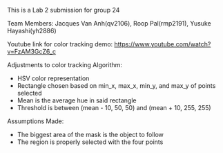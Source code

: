 This is a Lab 2 submission for group 24

Team Members: Jacques Van Anh(qv2106), Roop Pal(rmp2191), Yusuke Hayashi(yh2886)

Youtube link for color tracking demo: https://www.youtube.com/watch?v=FzAM3GcZ6_c

Adjustments to color tracking Algorithm:
- HSV color representation
- Rectangle chosen based on min_x, max_x, min_y, and max_y of points selected
- Mean is the average hue in said rectangle
- Threshold is between (mean - 10, 50, 50) and (mean + 10, 255, 255)

Assumptions Made:
 - The biggest area of the mask is the object to follow
 - The region is properly selected with the four points

